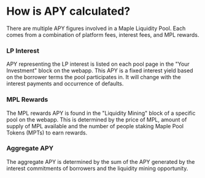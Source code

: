 # How is APY calculated?

There are multiple APY figures involved in a Maple Liquidity Pool. Each comes from a combination of platform fees, interest fees, and MPL rewards.

### LP Interest

APY representing the LP interest is listed on each pool page in the "Your Investment" block on the webapp. This APY is a fixed interest yield based on the borrower terms the pool participates in. It will change with the interest payments and occurrence of defaults. 

### MPL Rewards

The MPL rewards APY is found in the "Liquidity Mining" block of a specific pool on the webapp. This is determined by the price of MPL, amount of supply of MPL available and the number of people staking Maple Pool Tokens \(MPTs\) to earn rewards.

### Aggregate APY

The aggregate APY is determined by the sum of the APY generated by the interest commitments of borrowers and the liquidity mining opportunity.

